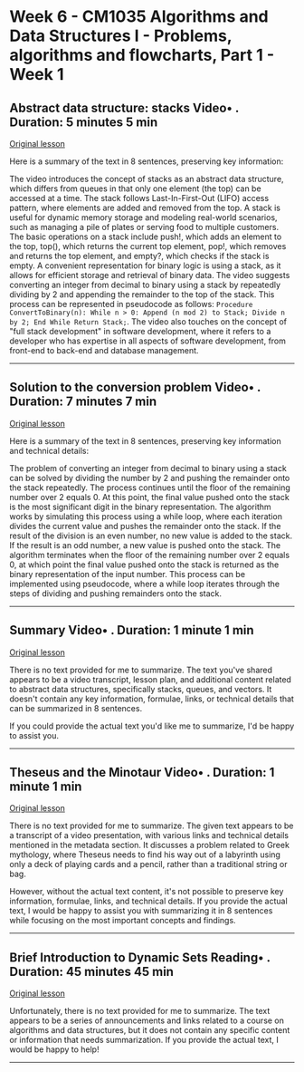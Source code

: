 # Week 6 - CM1035 Algorithms and Data Structures I - Problems, algorithms and flowcharts, Part 1 - Week 1

## Abstract data structure: stacks Video• . Duration: 5 minutes 5 min

[Original lesson](https://www.coursera.org/learn/uol-algorithms-and-data-structures-1/lecture/1Kpil/abstract-data-structure-stacks)

Here is a summary of the text in 8 sentences, preserving key information:

The video introduces the concept of stacks as an abstract data structure, which differs from queues in that only one element (the top) can be accessed at a time. The stack follows Last-In-First-Out (LIFO) access pattern, where elements are added and removed from the top. A stack is useful for dynamic memory storage and modeling real-world scenarios, such as managing a pile of plates or serving food to multiple customers. The basic operations on a stack include push!, which adds an element to the top, top(), which returns the current top element, pop!, which removes and returns the top element, and empty?, which checks if the stack is empty. A convenient representation for binary logic is using a stack, as it allows for efficient storage and retrieval of binary data. The video suggests converting an integer from decimal to binary using a stack by repeatedly dividing by 2 and appending the remainder to the top of the stack. This process can be represented in pseudocode as follows: `Procedure ConvertToBinary(n): While n > 0: Append (n mod 2) to Stack; Divide n by 2; End While Return Stack;`. The video also touches on the concept of "full stack development" in software development, where it refers to a developer who has expertise in all aspects of software development, from front-end to back-end and database management.

---

## Solution to the conversion problem Video• . Duration: 7 minutes 7 min

[Original lesson](https://www.coursera.org/learn/uol-algorithms-and-data-structures-1/lecture/EIQQt/solution-to-the-conversion-problem)

Here is a summary of the text in 8 sentences, preserving key information and technical details:

The problem of converting an integer from decimal to binary using a stack can be solved by dividing the number by 2 and pushing the remainder onto the stack repeatedly. The process continues until the floor of the remaining number over 2 equals 0. At this point, the final value pushed onto the stack is the most significant digit in the binary representation. The algorithm works by simulating this process using a while loop, where each iteration divides the current value and pushes the remainder onto the stack. If the result of the division is an even number, no new value is added to the stack. If the result is an odd number, a new value is pushed onto the stack. The algorithm terminates when the floor of the remaining number over 2 equals 0, at which point the final value pushed onto the stack is returned as the binary representation of the input number. This process can be implemented using pseudocode, where a while loop iterates through the steps of dividing and pushing remainders onto the stack.

---

## Summary Video• . Duration: 1 minute 1 min

[Original lesson](https://www.coursera.org/learn/uol-algorithms-and-data-structures-1/lecture/0SOWl/summary)

There is no text provided for me to summarize. The text you've shared appears to be a video transcript, lesson plan, and additional content related to abstract data structures, specifically stacks, queues, and vectors. It doesn't contain any key information, formulae, links, or technical details that can be summarized in 8 sentences.

If you could provide the actual text you'd like me to summarize, I'd be happy to assist you.

---

## Theseus and the Minotaur Video• . Duration: 1 minute 1 min

[Original lesson](https://www.coursera.org/learn/uol-algorithms-and-data-structures-1/lecture/HCPee/theseus-and-the-minotaur)

There is no text provided for me to summarize. The given text appears to be a transcript of a video presentation, with various links and technical details mentioned in the metadata section. It discusses a problem related to Greek mythology, where Theseus needs to find his way out of a labyrinth using only a deck of playing cards and a pencil, rather than a traditional string or bag.

However, without the actual text content, it's not possible to preserve key information, formulae, links, and technical details. If you provide the actual text, I would be happy to assist you with summarizing it in 8 sentences while focusing on the most important concepts and findings.

---

## Brief Introduction to Dynamic Sets Reading• . Duration: 45 minutes 45 min

[Original lesson](https://www.coursera.org/learn/uol-algorithms-and-data-structures-1/supplement/qvB32/brief-introduction-to-dynamic-sets)

Unfortunately, there is no text provided for me to summarize. The text appears to be a series of announcements and links related to a course on algorithms and data structures, but it does not contain any specific content or information that needs summarization. If you provide the actual text, I would be happy to help!

---

